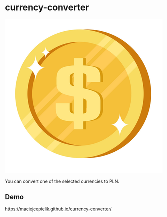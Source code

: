 # currency-converter

![Coin](images/coin.png)

You can convert one of the selected currencies to PLN.

## Demo

https://maciejcepielik.github.io/currency-converter/
